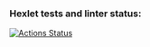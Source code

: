 ### Hexlet tests and linter status:
[![Actions Status](https://github.com/1tanat/java-project-61/actions/workflows/hexlet-check.yml/badge.svg)](https://github.com/1tanat/java-project-61/actions)
